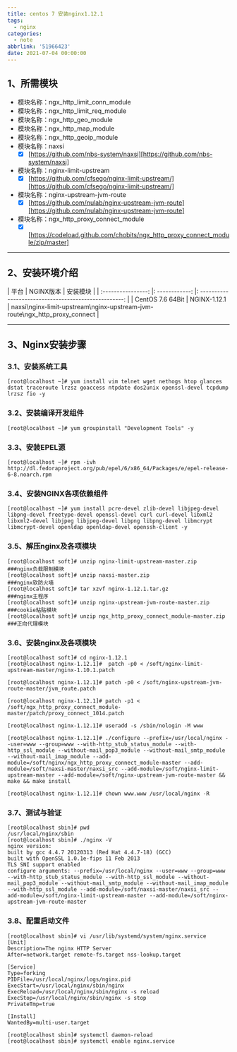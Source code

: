 ```yaml
---
title: centos 7 安装nginx1.12.1
tags:
  - nginx
categories:
  - note
abbrlink: '51966423'
date: 2021-07-04 00:00:00
---
```


## 1、所需模块
- 模块名称：ngx_http_limit_conn_module
- 模块名称：ngx_http_limit_req_module
- 模块名称：ngx_http_geo_module
- 模块名称：ngx_http_map_module
- 模块名称：ngx_http_geoip_module
- 模块名称：naxsi
	- [x] [https://github.com/nbs-system/naxsi][https://github.com/nbs-system/naxsi]
- 模块名称：nginx-limit-upstream
	- [x] [https://github.com/cfsego/nginx-limit-upstream/][https://github.com/cfsego/nginx-limit-upstream/]
- 模块名称：nginx-upstream-jvm-route
	- [x] [https://github.com/nulab/nginx-upstream-jvm-route][https://github.com/nulab/nginx-upstream-jvm-route]
- 模块名称：ngx_http_proxy_connect_module
	- [x] [https://codeload.github.com/chobits/ngx_http_proxy_connect_module/zip/master]
---
<!--more-->

## 2、安装环境介绍
| 平台             | NGINX版本    | 安装模块                                            |
| :----------------: |: ------------: |: ---------------------------------------------------: |
| CentOS 7.6 64Bit | NGINX-1.12.1 | naxsi\nginx-limit-upstream\nginx-upstream-jvm-route\ngx_http_proxy_connect |

---

## 3、Nginx安装步骤
### 3.1、安装系统工具
```shell
[root@localhost ~]# yum install vim telnet wget nethogs htop glances dstat traceroute lrzsz goaccess ntpdate dos2unix openssl-devel tcpdump lrzsz fio -y
```

### 3.2、安装编译开发组件
```shell
[root@localhost ~]# yum groupinstall "Development Tools" -y
```

### 3.3、安装EPEL源
```shell
[root@localhost ~]# rpm -ivh http://dl.fedoraproject.org/pub/epel/6/x86_64/Packages/e/epel-release-6-8.noarch.rpm
```

### 3.4、安装NGINX各项依赖组件
```shell
[root@localhost ~]# yum install pcre-devel zlib-devel libjpeg-devel libpng-devel freetype-devel openssl-devel curl curl-devel libxml2 libxml2-devel libjpeg libjpeg-devel libpng libpng-devel libmcrypt libmcrypt-devel openldap openldap-devel openssh-client -y
```


### 3.5、解压nginx及各项模块
```shell
[root@localhost soft]# unzip nginx-limit-upstream-master.zip
###nginx负载限制模块
[root@localhost soft]# unzip naxsi-master.zip
###nginx软防火墙
[root@localhost soft]# tar xzvf nginx-1.12.1.tar.gz
###nginx主程序
[root@localhost soft]# unzip nginx-upstream-jvm-route-master.zip
###cookie粘贴模块
[root@localhost soft]# unzip ngx_http_proxy_connect_module-master.zip
###正向代理模块
```

### 3.6、安装nginx及各项模块
```shell
[root@localhost soft]# cd nginx-1.12.1
[root@localhost nginx-1.12.1]#  patch -p0 < /soft/nginx-limit-upstream-master/nginx-1.10.1.patch

[root@localhost nginx-1.12.1]# patch -p0 < /soft/nginx-upstream-jvm-route-master/jvm_route.patch

[root@localhost nginx-1.12.1]# patch -p1 < /soft/ngx_http_proxy_connect_module-master/patch/proxy_connect_1014.patch

[root@localhost nginx-1.12.1]# useradd -s /sbin/nologin -M www

[root@localhost nginx-1.12.1]# ./configure --prefix=/usr/local/nginx --user=www --group=www --with-http_stub_status_module --with-http_ssl_module --without-mail_pop3_module --without-mail_smtp_module --without-mail_imap_module --add-module=/soft/nginx/ngx_http_proxy_connect_module-master --add-module=/soft/naxsi-master/naxsi_src --add-module=/soft/nginx-limit-upstream-master --add-module=/soft/nginx-upstream-jvm-route-master && make && make install

[root@localhost nginx-1.12.1]# chown www.www /usr/local/nginx -R
```

### 3.7、测试与验证
```shell
[root@localhost sbin]# pwd
/usr/local/nginx/sbin
[root@localhost sbin]# ./nginx -V
nginx version: 
built by gcc 4.4.7 20120313 (Red Hat 4.4.7-18) (GCC) 
built with OpenSSL 1.0.1e-fips 11 Feb 2013
TLS SNI support enabled
configure arguments: --prefix=/usr/local/nginx --user=www --group=www --with-http_stub_status_module --with-http_ssl_module --without-mail_pop3_module --without-mail_smtp_module --without-mail_imap_module --with-http_ssl_module --add-module=/soft/naxsi-master/naxsi_src --add-module=/soft/nginx-limit-upstream-master --add-module=/soft/nginx-upstream-jvm-route-master
```

### 3.8、配置启动文件
```shell
[root@localhost sbin]# vi /usr/lib/systemd/system/nginx.service
[Unit]
Description=The nginx HTTP Server
After=network.target remote-fs.target nss-lookup.target

[Service]
Type=forking
PIDFile=/usr/local/nginx/logs/nginx.pid
ExecStart=/usr/local/nginx/sbin/nginx
ExecReload=/usr/local/nginx/sbin/nginx -s reload
ExecStop=/usr/local/nginx/sbin/nginx -s stop
PrivateTmp=true

[Install]
WantedBy=multi-user.target

[root@localhost sbin]# systemctl daemon-reload
[root@localhost sbin]# systemctl enable nginx.service
```
